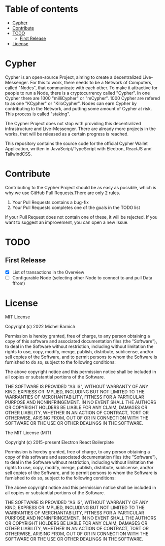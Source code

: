 # Table of contents

- [Cypher](#cypher)
- [Contribute](#contribute)
- [TODO](#todo)
  - [First Release](#first-release)
- [License](#license)
    
# Cypher
Cypher is an open-source Project, aiming to create a decentralized Live-Messenger. For this to work, there needs to be a Network of Computers, called "Nodes", that communicate with each other. To make it attractive for people to run a Node, there is a cryptocurrency called "Cypher". In one Cypher there are 1000 "milliCypher" or "mCypher". 1000 Cypher are refered to as one "KCypher" or "KiloCypher". Nodes can earn Cypher by contributing to the Network, and putting some amount of Cypher at risk. This process is called "staking".

The Cypher Project does not stop with providing this decentralized infrastructure and Live-Messenger. There are already more projects in the works, that will be released as a certain progress is reached.

This repository contains the source code for the official Cypher Wallet Application, written in JavaScript/TypeScript with Electron, ReactJS and TailwindCSS.

# Contribute
Contributing to the Cypher Project should be as easy as possible, which is why we use GitHub Pull Requests.There are only 2 rules.

1. Your Pull Requests contains a bug-fix
2. Your Pull Requests completes one of the goals in the TODO list

If your Pull Request does not contain one of these, it will be rejected. If you want to suggest an improvement, you can open a new Issue.


# TODO


## First Release
- [x] List of transactions in the Overview
- [ ] Configurable Node (selecting other Node to connect to and pull Data ffrom)

# License
MIT License

Copyright (c) 2022 Michel Barnich

Permission is hereby granted, free of charge, to any person obtaining a copy
of this software and associated documentation files (the "Software"), to deal
in the Software without restriction, including without limitation the rights
to use, copy, modify, merge, publish, distribute, sublicense, and/or sell
copies of the Software, and to permit persons to whom the Software is
furnished to do so, subject to the following conditions:

The above copyright notice and this permission notice shall be included in all
copies or substantial portions of the Software.

THE SOFTWARE IS PROVIDED "AS IS", WITHOUT WARRANTY OF ANY KIND, EXPRESS OR
IMPLIED, INCLUDING BUT NOT LIMITED TO THE WARRANTIES OF MERCHANTABILITY,
FITNESS FOR A PARTICULAR PURPOSE AND NONINFRINGEMENT. IN NO EVENT SHALL THE
AUTHORS OR COPYRIGHT HOLDERS BE LIABLE FOR ANY CLAIM, DAMAGES OR OTHER
LIABILITY, WHETHER IN AN ACTION OF CONTRACT, TORT OR OTHERWISE, ARISING FROM,
OUT OF OR IN CONNECTION WITH THE SOFTWARE OR THE USE OR OTHER DEALINGS IN THE
SOFTWARE.

The MIT License (MIT)

Copyright (c) 2015-present Electron React Boilerplate

Permission is hereby granted, free of charge, to any person obtaining a copy
of this software and associated documentation files (the "Software"), to deal
in the Software without restriction, including without limitation the rights
to use, copy, modify, merge, publish, distribute, sublicense, and/or sell
copies of the Software, and to permit persons to whom the Software is
furnished to do so, subject to the following conditions:

The above copyright notice and this permission notice shall be included in all
copies or substantial portions of the Software.

THE SOFTWARE IS PROVIDED "AS IS", WITHOUT WARRANTY OF ANY KIND, EXPRESS OR
IMPLIED, INCLUDING BUT NOT LIMITED TO THE WARRANTIES OF MERCHANTABILITY,
FITNESS FOR A PARTICULAR PURPOSE AND NONINFRINGEMENT. IN NO EVENT SHALL THE
AUTHORS OR COPYRIGHT HOLDERS BE LIABLE FOR ANY CLAIM, DAMAGES OR OTHER
LIABILITY, WHETHER IN AN ACTION OF CONTRACT, TORT OR OTHERWISE, ARISING FROM,
OUT OF OR IN CONNECTION WITH THE SOFTWARE OR THE USE OR OTHER DEALINGS IN THE
SOFTWARE.
